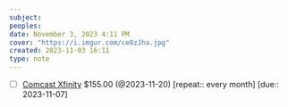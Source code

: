 ```yaml
---
subject: 
peoples: 
date: November 3, 2023 4:11 PM
cover: "https://i.imgur.com/ce8zJha.jpg"
created: 2023-11-03 16:11
type: note
---
```

- [ ] [Comcast Xfinity](app://obsidian.md/100-Notes/Finances/Comcast) $155.00 (@2023-11-20) [repeat::  every month] [due::  2023-11-07]
